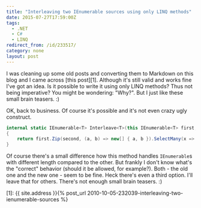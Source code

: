 ```yaml
---
title: "Interleaving two IEnumerable sources using only LINQ methods"
date: 2015-07-27T17:59:00Z
tags:
  - .NET
  - C#
  - LINQ
redirect_from: /id/233517/
category: none
layout: post
---
```

I was cleaning up some old posts and converting them to Markdown on this blog and I came across [this post][1]. Although it's still valid and works fine I've got an idea. Is it possible to write it using only LINQ methods? Thus not being imperative? You might be wondering: "Why?". But I just like these small brain teasers. :) 

<!-- excerpt -->

OK, back to business. Of course it's possible and it's not even crazy ugly construct.

```csharp
internal static IEnumerable<T> Interleave<T>(this IEnumerable<T> first, IEnumerable<T> second)
{
	return first.Zip(second, (a, b) => new[] { a, b }).SelectMany(x => x);
}
```

Of course there's a small difference how this method handles `IEnumerable`s with different length compared to the other. But frankly I don't know what's the "correct" behavior (should it be allowed, for example?). Both - the old one and the new one - seem to be fine. Heck there's even a third option. I'll leave that for others. There's not enough small brain teasers. :)      

[1]: {{ site.address }}{% post_url 2010-10-05-232039-interleaving-two-ienumerable-sources %}
